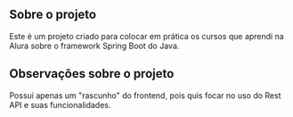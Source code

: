 ## Sobre o projeto

Este é um projeto criado para colocar em prática os cursos que aprendi na Alura sobre o framework Spring Boot do Java.

## Observações sobre o projeto

Possui apenas um "rascunho" do frontend, pois quis focar no uso do Rest API e suas funcionalidades.




